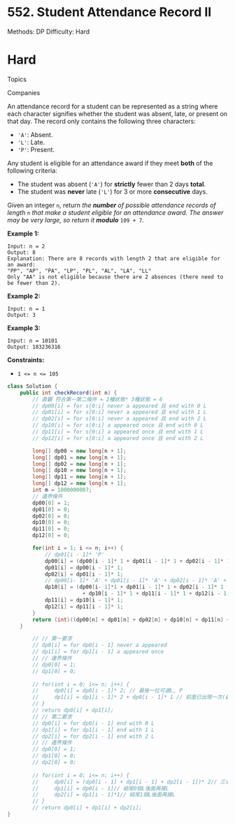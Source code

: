 # 552. Student Attendance Record II

Methods: DP
Difficulty: Hard

# Hard

Topics

Companies

An attendance record for a student can be represented as a string where each character signifies whether the student was absent, late, or present on that day. The record only contains the following three characters:

- `'A'`: Absent.
- `'L'`: Late.
- `'P'`: Present.

Any student is eligible for an attendance award if they meet **both** of the following criteria:

- The student was absent (`'A'`) for **strictly** fewer than 2 days **total**.
- The student was **never** late (`'L'`) for 3 or more **consecutive** days.

Given an integer `n`, return *the **number** of possible attendance records of length* `n` *that make a student eligible for an attendance award. The answer may be very large, so return it **modulo*** `109 + 7`.

**Example 1:**

```
Input: n = 2
Output: 8
Explanation: There are 8 records with length 2 that are eligible for an award:
"PP", "AP", "PA", "LP", "PL", "AL", "LA", "LL"
Only "AA" is not eligible because there are 2 absences (there need to be fewer than 2).

```

**Example 2:**

```
Input: n = 1
Output: 3

```

**Example 3:**

```
Input: n = 10101
Output: 183236316

```

**Constraints:**

- `1 <= n <= 105`

```java
class Solution {
    public int checkRecord(int n) {
        // 直觀 符合第一第二條件 = 2種狀態* 3種狀態 = 6
        // dp00[i] = for s[0:i] never a appeared 且 end with 0 L
        // dp01[i] = for s[0:i] never a appeared 且 end with 1 L
        // dp02[i] = for s[0:i] never a appeared 且 end with 2 L
        // dp10[i] = for s[0:i] a appeared once 且 end with 0 L
        // dp11[i] = for s[0:i] a appeared once 且 end with 1 L
        // dp12[i] = for s[0:i] a appeared once 且 end with 2 L

        long[] dp00 = new long[n + 1];
        long[] dp01 = new long[n + 1];
        long[] dp02 = new long[n + 1];
        long[] dp10 = new long[n + 1];
        long[] dp11 = new long[n + 1];
        long[] dp12 = new long[n + 1];
        int m = 1000000007;
        // 邊界條件
        dp00[0] = 1;
        dp01[0] = 0;
        dp02[0] = 0;
        dp10[0] = 0;
        dp11[0] = 0;
        dp12[0] = 0;

        for(int i = 1; i <= n; i++) {
            // dp01[i - 1]* 'P'
            dp00[i] = (dp00[i - 1]* 1 + dp01[i - 1]* 1 + dp02[i - 1]* 1) % m;
            dp01[i] = dp00[i - 1]* 1;
            dp02[i] = dp01[i - 1]* 1;
            // dp00[i- 1]* 'A' + dp01[i - 1]* 'A' + dp02[i - 1]* 'A' + dp10[i - 1]* 'P' + dp11[i - 1]* 'P' + dp12[i - 1]* 'P'
            dp10[i] = (dp00[i- 1]*1 + dp01[i - 1]* 1 + dp02[i - 1]* 1 
                        + dp10[i - 1]* 1 + dp11[i - 1]* 1 + dp12[i - 1]* 1) % m;
            dp11[i] = dp10[i - 1]* 1;
            dp12[i] = dp11[i - 1]* 1;
        }
        return (int)((dp00[n] + dp01[n] + dp02[n] + dp10[n] + dp11[n] + dp12[n]) % m); 
    }

        // // 第一要求
        // dp0[i] = for dp0[i - 1] never a appeared
        // dp1[i] = for dp1[i - 1] a appeared once
        // // 邊界條件
        // dp0[0] = 1;
        // dp1[0] = 0;
        
        // for(int i = 0; i<= n; i++) {
        //     dp0[i] = dp0[i - 1]* 2; // 最後一位可選L, P
        //     dp1[i] = dp1[i - 1]* 2 + dp0[i - 1]* 1 // 前面已出現一次(最後L, P) + 前面未出現過(最後A) 
        // }
        // return dp0[i] + dp1[i]; 
        // // 第二要求
        // dp0[i] = for dp0[i - 1] end with 0 L
        // dp1[i] = for dp1[i - 1] end with 1 L
        // dp2[i] = for dp2[i - 1] end with 2 L
        // // 邊界條件
        // dp0[0] = 1;
        // dp1[0] = 0;
        // dp2[0] = 0;
        
        // for(int i = 0; i<= n; i++) {
        //     dp0[i] = (dp0[i - 1] + dp1[i - 1] + dp2[i - 1])* 2// 三者情況都可以 相加(最後A, P)
        //     dp1[i] = dp0[i - 1]// 結尾0個L後面再接L
        //     dp2[i] = dp1[i - 1]*1// 結尾1個L後面再接L
        // }
        // return dp0[i] + dp1[i] + dp2[i];    
}
```